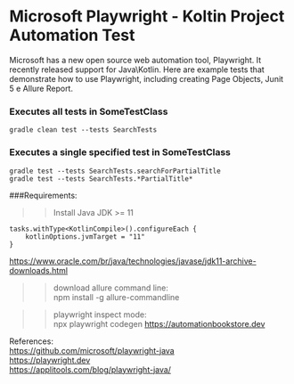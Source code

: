 # Microsoft Playwright - Koltin Project Automation Test

Microsoft has a new open source web automation tool, Playwright. It recently released support for Java\Kotlin. Here are example tests that demonstrate how to use Playwright, including creating Page Objects, Junit 5 e Allure Report.  


### Executes all tests in SomeTestClass
```
gradle clean test --tests SearchTests
```
### Executes a single specified test in SomeTestClass
```
gradle test --tests SearchTests.searchForPartialTitle
gradle test --tests SearchTests.*PartialTitle*
```
###Requirements:  
>> Install Java JDK >= 11  
```  
tasks.withType<KotlinCompile>().configureEach {
    kotlinOptions.jvmTarget = "11"
}
```  
https://www.oracle.com/br/java/technologies/javase/jdk11-archive-downloads.html  

>> download allure command line:  
npm install -g allure-commandline

>> playwright inspect mode:  
npx playwright codegen https://automationbookstore.dev


References:  
https://github.com/microsoft/playwright-java  
https://playwright.dev  
https://applitools.com/blog/playwright-java/  
